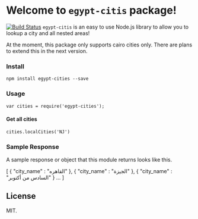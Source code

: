 # Welcome to `egypt-citis` package!
[![Build Status](https://travis-ci.org/AhmadIbrahiim/egypt-cities.svg?branch=master)](https://travis-ci.org/AhmadIbrahiim/egypt-cities)
`egypt-citis` is an easy to use Node.js library to allow you to lookup a city and all nested areas!

At the moment, this package only supports cairo cities only. There are plans to extend this in the
next version.

### Install

```
npm install egypt-cities --save
```

### Usage

```
var cities = require('egypt-cities');
```
#### Get all cities

```
cities.localCities('NJ')
```

### Sample Response

A sample response or object that this module returns looks like this.

[	{
		"city_name" : "القاهره"
	},
	{
		"city_name" : "الجيزة"
	},
	{
		"city_name" : "السادس من أكتوبر"
	}
    ...
    ]

## License

MIT.